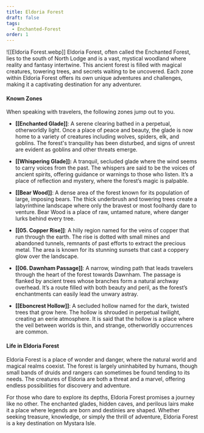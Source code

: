 ```yaml
---
title: Eldoria Forest
draft: false
tags:
  - Enchanted-Forest
order: 1
---
```


![[Eldoria Forest.webp]]
Eldoria Forest, often called the Enchanted Forest, lies to the south of North Lodge and is a vast, mystical woodland where reality and fantasy intertwine. This ancient forest is filled with magical creatures, towering trees, and secrets waiting to be uncovered. Each zone within Eldoria Forest offers its own unique adventures and challenges, making it a captivating destination for any adventurer.

#### Known Zones

When speaking with travelers, the following zones jump out to you.

- **[[Enchanted Glade]]**: A serene clearing bathed in a perpetual, otherworldly light. Once a place of peace and beauty, the glade is now home to a variety of creatures including wolves, spiders, elk, and goblins. The forest's tranquility has been disturbed, and signs of unrest are evident as goblins and other threats emerge.

- **[[Whispering Glade]]:** A tranquil, secluded glade where the wind seems to carry voices
  from the past. The whispers are said to be the voices of ancient spirits, offering guidance or warnings to those who listen. It’s a place of reflection and mystery, where the forest’s magic is palpable.

- **[[Bear Wood]]**: A dense area of the forest known for its population of large, imposing bears. The thick underbrush and towering trees create a labyrinthine landscape where only the bravest or most foolhardy dare to venture. Bear Wood is a place of raw, untamed nature, where danger lurks behind every tree.

- **[[05. Copper Rise]]**: A hilly region named for the veins of copper that run through the earth. The rise is dotted with small mines and abandoned tunnels, remnants of past efforts to extract the precious metal. The area is known for its stunning sunsets that cast a coppery glow over the landscape.

- **[[06. Dawnham Passage]]**: A narrow, winding path that leads travelers through the heart of the forest towards Dawnham. The passage is flanked by ancient trees whose branches form a natural archway overhead. It’s a route filled with both beauty and peril, as the forest’s enchantments can easily lead the unwary astray.

- **[[Eboncrest Hollow]]**: A secluded hollow named for the dark, twisted trees that grow here. The hollow is shrouded in perpetual twilight, creating an eerie atmosphere. It is said that the hollow is a place where the veil between worlds is thin, and strange, otherworldly occurrences are common.

#### Life in Eldoria Forest

Eldoria Forest is a place of wonder and danger, where the natural world and magical realms coexist. The forest is largely uninhabited by humans, though small bands of druids and rangers can sometimes be found tending to its needs. The creatures of Eldoria are both a threat and a marvel, offering endless possibilities for discovery and adventure.

For those who dare to explore its depths, Eldoria Forest promises a journey like no other. The enchanted glades, hidden caves, and perilous lairs make it a place where legends are born and destinies are shaped. Whether seeking treasure, knowledge, or simply the thrill of adventure, Eldoria Forest is a key destination on Mystara Isle.
